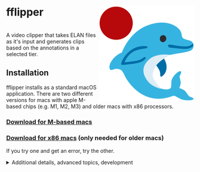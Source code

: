 <div>
    <p align="right">
        <img align="right" width="256" height="256" src="./logo/fflipper.png", alt="fflipper logo" />
    </p>
<h1>fflipper</h1>
<br />
A video clipper that takes ELAN files as it's input and generates clips based on the annotations in a selected tier.
</div>


## Installation

fflipper installs as a standard macOS application. There are two different versions for macs with apple M-based chips (e.g. M1, M2, M3) and older macs with x86 processors.

### [Download for M-based macs](https://github.com/jonkeane/fflipper/releases/download/0.1.0-rc/fflipper.pkg)

### [Download for x86 macs](https://github.com/jonkeane/fflipper/releases/download/0.1.0-rc/fflipper_x86.pkg) (only needed for older macs)

If you try one and get an error, try the other.


<details>

<summary>Additional details, advanced topics, development</summary>

## Developer installation

fflipper uses the [poetry](https://python-poetry.org) for installation and dependency management. One you [install poetry](https://python-poetry.org/docs/#installation), you should be able to do the following (all from inside of the fflipper directory):

```
poetry install
poetry shell
python run_app.py
```

## Harder installation

Only use this method if you are having issues installing using the section above. This might not work depending on your system.

* Backup, alternative for M-based macs: https://github.com/jonkeane/fflipper/releases/download/0.1.0-rc/fflipper_backup_alternative.zip
* Backup, alternative for x86 macs: https://github.com/jonkeane/fflipper/releases/download/0.1.0-rc/fflipper_x86_backup_alternative.zip (only needed for older macs)

</details>
